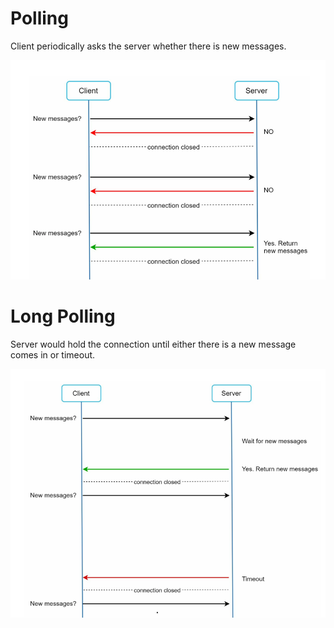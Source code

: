 # Polling

Client periodically asks the server whether there is new messages.

![img.png](poll.png)

# Long Polling

Server would hold the connection until either there is a new message comes in or timeout.

![img.png](long-poll.png)